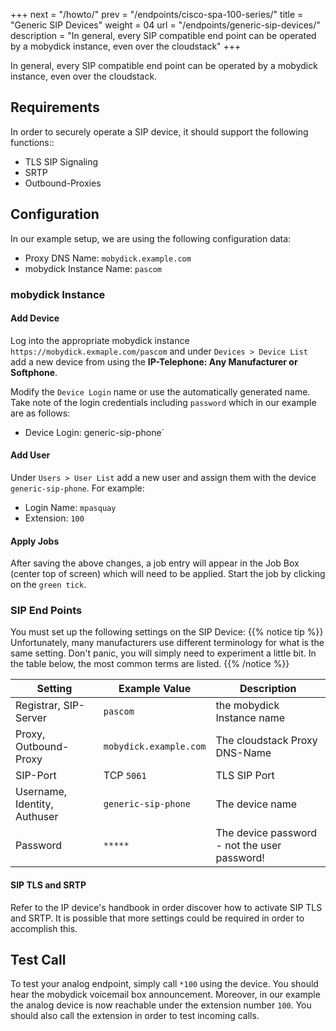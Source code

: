 +++
next = "/howto/"
prev = "/endpoints/cisco-spa-100-series/"
title = "Generic SIP Devices"
weight = 04
url = "/endpoints/generic-sip-devices/"
description = "In general, every SIP compatible end point can be operated by a mobydick instance, even over the cloudstack"
+++

In general, every SIP compatible end point can be operated by a mobydick instance, even over the cloudstack.

## Requirements

In order to securely operate a SIP device, it should support the following functions::

* TLS SIP Signaling
* SRTP
* Outbound-Proxies

## Configuration

In our example setup, we are using the following configuration data:

* Proxy DNS Name: `mobydick.example.com`
* mobydick Instance Name: `pascom`

### mobydick Instance

#### Add Device

Log into the appropriate mobydick instance `https://mobydick.exmaple.com/pascom` and under `Devices > Device List` add a new device from using the  **IP-Telephone: Any Manufacturer or Softphone**.

Modify the `Device Login` name or use the automatically generated name.
Take note of the login credentials including `password` which in our example are as follows:

* Device Login: generic-sip-phone`

#### Add User

Under `Users > User List` add a new user and assign them with the device `generic-sip-phone`. For example:

* Login Name: `mpasquay`
* Extension: `100`

#### Apply Jobs

After saving the above changes, a job entry will appear in the Job Box (center top of screen) which will need to be applied. Start the job by clicking on the `green tick`.

### SIP End Points

You must set up the following settings on the SIP Device:
{{% notice tip %}}
Unfortunately, many manufacturers use different terminology for what is the same setting. Don't panic, you will simply need to experiment a little bit. In the table below, the most common terms are listed.
{{% /notice %}}

|Setting|Example Value|Description|
|---|---|---|
|Registrar, SIP-Server|`pascom`|the mobydick Instance name|
|Proxy, Outbound-Proxy|`mobydick.example.com`|The cloudstack Proxy DNS-Name|
|SIP-Port| TCP `5061` | TLS SIP Port|
|Username, Identity, Authuser|`generic-sip-phone`|The device name|
|Password|`*****`| The device password - not the user password!|

#### SIP TLS and SRTP

Refer to the IP device's handbook in order discover how to activate SIP TLS and SRTP.
It is possible that more settings could be required in order to accomplish this.

## Test Call

To test your analog endpoint, simply call `*100` using the device. You should hear the mobydick voicemail box announcement. Moreover, in our example the analog device is now reachable under the extension number `100`. You should also call the extension in order to test incoming calls.
